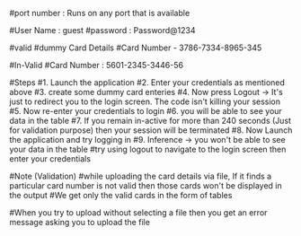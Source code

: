 #port number : Runs on any port that is available

#User Name : guest
#password : Password@1234

#valid
#dummy Card Details
#Card Number - 3786-7334-8965-345

#In-Valid
#Card Number : 5601-2345-3446-56

#Steps
#1. Launch the application
#2. Enter your credentials as mentioned above
#3. create some dummy card enteries
#4. Now press Logout -> It's just to redirect you to the login screen. The code isn't killing your session
#5. Now re-enter your credentials to login
#6. you will be able to see your data in the table
#7. If you remain in-active for more than 240 seconds (Just for validation purpose) then your session will be terminated
#8. Now Launch the application and try logging in
#9. Inference -> you won't be able to see your data in the table
#try using logout to navigate to the login screen then enter your credentials

#Note (Validation)
#while uploading the card details via file, If it finds a particular card number is not valid then those cards won't be displayed in the output
#We get only the valid cards in the form of tables

#When you try to upload without selecting a file then you get an error message asking you to upload the file


